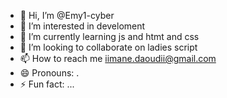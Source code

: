 - 👋 Hi, I’m @Emy1-cyber
- 👀 I’m interested in develoment
- 🌱 I’m currently learning js and htmt and css
- 💞️ I’m looking to collaborate on ladies script
- 📫 How to reach me iimane.daoudii@gmail.com
- 😄 Pronouns: .
- ⚡ Fun fact: ...

<!---
Emy1-cyber/Emy1-cyber is a ✨ special ✨ repository because its `README.md` (this file) appears on your GitHub profile.
You can click the Preview link to take a look at your changes.
--->
